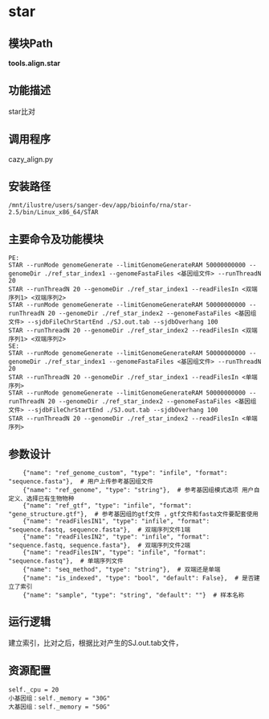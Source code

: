 star
==========================

模块Path
-----------

**tools.align.star**

功能描述
-----------------------------------

star比对

调用程序
-----------------------------------

cazy_align.py

安装路径
-----------------------------------

`/mnt/ilustre/users/sanger-dev/app/bioinfo/rna/star-2.5/bin/Linux_x86_64/STAR`



主要命令及功能模块
-----------------------------------

```
PE:
STAR --runMode genomeGenerate --limitGenomeGenerateRAM 50000000000 --genomeDir ./ref_star_index1 --genomeFastaFiles <基因组文件> --runThreadN 20
STAR --runThreadN 20 --genomeDir ./ref_star_index1 --readFilesIn <双端序列1> <双端序列2>
STAR --runMode genomeGenerate --limitGenomeGenerateRAM 50000000000 --runThreadN 20 --genomeDir ./ref_star_index2 --genomeFastaFiles <基因组文件> --sjdbFileChrStartEnd ./SJ.out.tab --sjdbOverhang 100
STAR --runThreadN 20 --genomeDir ./ref_star_index2 --readFilesIn <双端序列1> <双端序列2>
SE:
STAR --runMode genomeGenerate --limitGenomeGenerateRAM 50000000000 --genomeDir ./ref_star_index1 --genomeFastaFiles <基因组文件> --runThreadN 20
STAR --runThreadN 20 --genomeDir ./ref_star_index1 --readFilesIn <单端序列> 
STAR --runMode genomeGenerate --limitGenomeGenerateRAM 50000000000 --runThreadN 20 --genomeDir ./ref_star_index2 --genomeFastaFiles <基因组文件> --sjdbFileChrStartEnd ./SJ.out.tab --sjdbOverhang 100
STAR --runThreadN 20 --genomeDir ./ref_star_index2 --readFilesIn <单端序列>
```

参数设计
-----------------------------------

```
    {"name": "ref_genome_custom", "type": "infile", "format": "sequence.fasta"},  # 用户上传参考基因组文件
    {"name": "ref_genome", "type": "string"},  # 参考基因组模式选项 用户自定义、选择已有生物物种
    {"name": "ref_gtf", "type": "infile", "format": "gene_structure.gtf"},  # 参考基因组的gtf文件 ，gtf文件和fasta文件要配套使用
    {"name": "readFilesIN1", "type": "infile", "format": "sequence.fastq, sequence.fasta"},  # 双端序列文件1端
    {"name": "readFilesIN2", "type": "infile", "format": "sequence.fastq, sequence.fasta"},  # 双端序列文件2端
    {"name": "readFilesIN", "type": "infile", "format": "sequence.fastq"},  # 单端序列文件
    {"name": "seq_method", "type": "string"},  # 双端还是单端
    {"name": "is_indexed", "type": "bool", "default": False},  # 是否建立了索引
    {"name": "sample", "type": "string", "default": ""}  # 样本名称
```

运行逻辑
-----------------------------------

建立索引，比对之后，根据比对产生的SJ.out.tab文件，

资源配置
-----------------------------------

```
self._cpu = 20
小基因组：self._memory = "30G"
大基因组：self._memory = "50G"
```